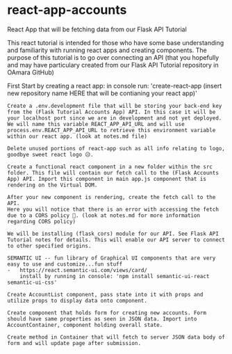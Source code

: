 # react-app-accounts
React App that will be fetching data from our Flask API Tutorial

This react tutorial is intended for those who have some base understanding and familiarity with running react apps and creating components. The purpose of this tutorial is to go over connecting an API (that you hopefully and may have particulary created from our Flask API Tutorial repository in OAmara GitHub)

First Start by creating a react app:
	in console run: 'create-react-app (insert new repository name HERE that will be contianing your react app)'

	Create a .env.development file that will be storing your back-end key from the (Flask Tutorial Accounts App) API. In this case it will be your localhost port since we are in development and not yet deployed. We will name this variable REACT_APP_API_URL and will use process.env.REACT_APP_API_URL to retrieve this environment variable within our react app. (look at notes.md file)

	Delete unused portions of react-app such as all info relating to logo, goodbye sweet react logo 😥.

	Create a functional react component in a new folder within the src folder. This file will contain our fetch call to the (Flask Accounts App) API. Import this component in main app.js component that is rendering on the Virtual DOM.

	After your new component is rendering, create the fetch call to the API.
	Here you will notice that there is an error with accessing the fetch due to a CORS policy 🤔. (look at notes.md for more information regarding CORS policy)

	We will be installing (flask_cors) module for our API. See Flask API Tutorial notes for details. This will enable our API server to connect to other specified origins.

	SEMANTIC UI -- fun library of Graphical UI components that are very easy to use and customize...fun stuff
	-	https://react.semantic-ui.com/views/card/
		install by running in console: 'npm install semantic-ui-react semantic-ui-css'

	Create AccountList component, pass state into it with props and utilize props to display data onto component.

	Create component that holds form for creating new accounts. Form should have same properties as seen in JSON data. Import into AccountContainer, component holding overall state. 

	Create method in Container that will fetch to server JSON data body of form and will update page after submission.

	

